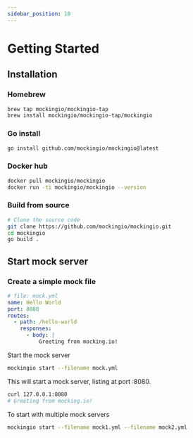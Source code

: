 ```yaml
---
sidebar_position: 10
---
```


# Getting Started

## Installation

### Homebrew

```bash
brew tap mockingio/mockingio-tap
brew install mockingio/mockingio-tap/mockingio
```

### Go install

```bash
go install github.com/mockingio/mockingio@latest
```

### Docker hub

```bash
docker pull mockingio/mockingio
docker run -ti mockingio/mockingio --version
```

### Build from source

```bash
# Clone the source code
git clone https://github.com/mockingio/mockingio.git
cd mockingio
go build .
```

## Start mock server

### Create a simple mock file

```yaml
# file: mock.yml
name: Hello World
port: 8080
routes:
  - path: /hello-world
    responses:
      - body: |
          Greeting from mocking.io!
```

Start the mock server

```bash
mockingio start --filename mock.yml
```

This will start a mock server, listing at port :8080. 

```bash
curl 127.0.0.1:8080
# Greeting from mocking.io!
```

To start with multiple mock servers

```bash
mockingio start --filename mock1.yml --filename mock2.yml
```
